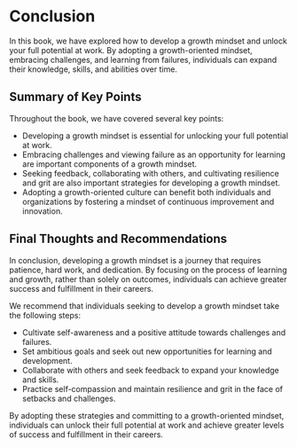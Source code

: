 # Conclusion

In this book, we have explored how to develop a growth mindset and unlock your full potential at work. By adopting a growth-oriented mindset, embracing challenges, and learning from failures, individuals can expand their knowledge, skills, and abilities over time.

Summary of Key Points
---------------------

Throughout the book, we have covered several key points:

* Developing a growth mindset is essential for unlocking your full potential at work.
* Embracing challenges and viewing failure as an opportunity for learning are important components of a growth mindset.
* Seeking feedback, collaborating with others, and cultivating resilience and grit are also important strategies for developing a growth mindset.
* Adopting a growth-oriented culture can benefit both individuals and organizations by fostering a mindset of continuous improvement and innovation.

Final Thoughts and Recommendations
----------------------------------

In conclusion, developing a growth mindset is a journey that requires patience, hard work, and dedication. By focusing on the process of learning and growth, rather than solely on outcomes, individuals can achieve greater success and fulfillment in their careers.

We recommend that individuals seeking to develop a growth mindset take the following steps:

* Cultivate self-awareness and a positive attitude towards challenges and failures.
* Set ambitious goals and seek out new opportunities for learning and development.
* Collaborate with others and seek feedback to expand your knowledge and skills.
* Practice self-compassion and maintain resilience and grit in the face of setbacks and challenges.

By adopting these strategies and committing to a growth-oriented mindset, individuals can unlock their full potential at work and achieve greater levels of success and fulfillment in their careers.